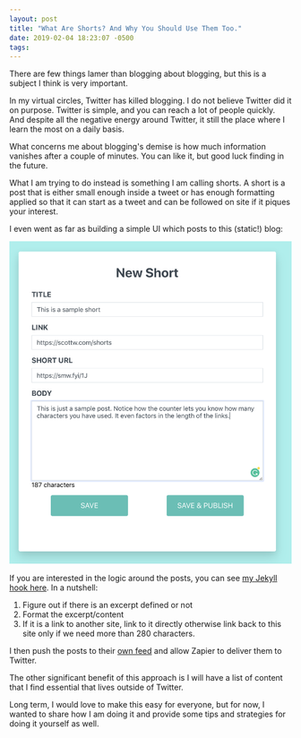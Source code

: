 ```yaml
---
layout: post
title: "What Are Shorts? And Why You Should Use Them Too."
date: 2019-02-04 18:23:07 -0500
tags:
---
```


There are few things lamer than blogging about blogging, but this is a subject I think is very important.

In my virtual circles, Twitter has killed blogging. I do not believe Twitter did it on purpose. Twitter is simple, and you can reach a lot of people quickly. And despite all the negative energy around Twitter, it still the place where I learn the most on a daily basis. 

What concerns me about blogging's demise is how much information vanishes after a couple of minutes.  You can like it, but good luck finding in the future. 

What I am trying to do instead is something I am calling shorts. A short is a post that is either small enough inside a tweet or has enough formatting applied so that it can start as a tweet and can be followed on site if it piques your interest. 

I even went as far as building a simple UI which posts to this (static!) blog: 

![Shorts UI Demo](/assets/images/posts/shorts_ui.png)

If you are interested in the logic around the posts, you can see [my Jekyll hook here](https://github.com/scottwater/blog/blob/master/_plugins/short_feed_hook.rb). In a nutshell: 

1. Figure out if there is an excerpt defined or not
1. Format the excerpt/content 
1. If it is a link to another site, link to it directly otherwise link back to this site only if we need more than 280 characters. 

I then push the posts to their [own feed](http://scottw.com/shortfeed.xml) and allow Zapier to deliver them to Twitter.

The other significant benefit of this approach is I will have a list of content that I find essential that lives outside of Twitter. 

Long term, I would love to make this easy for everyone, but for now, I wanted to share how I am doing it and provide some tips and strategies for doing it yourself as well.



